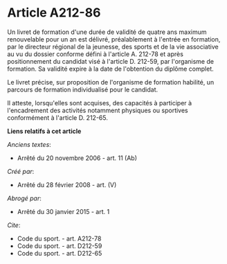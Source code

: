 # Article A212-86

Un livret de formation d'une durée de validité de quatre ans maximum renouvelable pour un an est délivré, préalablement à
l'entrée en formation, par le directeur régional de la jeunesse, des sports et de la vie associative au vu du dossier
conforme défini à l'article A. 212-78 et après positionnement du candidat visé à l'article D. 212-59, par l'organisme de
formation. Sa validité expire à la date de l'obtention du diplôme complet. 

Le livret précise, sur proposition de l'organisme de formation habilité, un parcours de formation individualisé pour le
candidat. 

Il atteste, lorsqu'elles sont acquises, des capacités à participer à l'encadrement des activités notamment physiques ou
sportives conformément à l'article D. 212-65.

**Liens relatifs à cet article**

_Anciens textes_:

  - Arrêté du 20 novembre 2006 - art. 11 (Ab)

_Créé par_:

  - Arrêté du 28 février 2008 - art. (V)

_Abrogé par_:

  - Arrêté du 30 janvier 2015 - art. 1

_Cite_:

  - Code du sport. - art. A212-78
  - Code du sport. - art. D212-59
  - Code du sport. - art. D212-65
